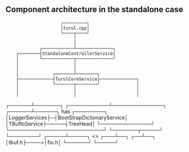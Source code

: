 Component architecture in the standalone case
---------------------------------------------

                         ┌─────────┐
                         │turul.cpp│
                         └────┬────┘
                              │
                              │
                 ┌────────────┴──────────────┐
        ┌────────┤StandaloneControllerService│  
        │        └────────────┬──────────────┘
        │                     │
        │                     │
        │             ┌───────┴────────┐
        ├─────────────┤TurulCoreService├──────────────┐
        │             └───────┬────────┘              │
        │                     │                       │
        │                     │                       │
 ┌──────┴───────┐ ┌───────────┴──────────────┐ ┌──────┴──────┐ has ┌────────┐
 │LoggerServices├─┤BootStrapDictionaryService│ │TBufIoService├─────┤TreeHead│
 └──────────────┘ └──────────────────────────┘ └───────┬─────┘     └────────┘
                                                 ┌─────┴─────┐      <<class>>
                                             ┌───┴──┐     ┌──┴──┐
                                             │tbuf.h├────>│fio.h│
                                             └──────┘     └─────┘
